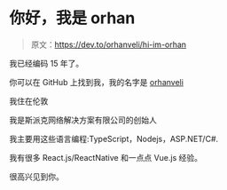# 你好，我是 orhan

> 原文：<https://dev.to/orhanveli/hi-im-orhan>

我已经编码 15 年了。

你可以在 GitHub 上找到我，我的名字是 [orhanveli](https://github.com/orhanveli)

我住在伦敦

我是斯派克网络解决方案有限公司的创始人

我主要用这些语言编程:TypeScript，Nodejs，ASP.NET/C#.

我有很多 React.js/ReactNative 和一点点 Vue.js 经验。

很高兴见到你。